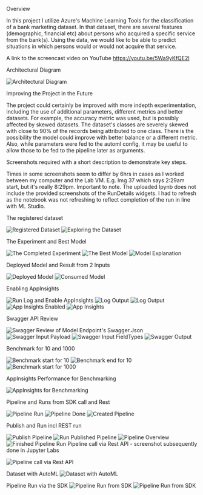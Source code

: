 
Overview 

In this project I utilize Azure's Machine Learning Tools for the classification of a bank marketing dataset. In that dataset, there are several features (demographic, financial etc) about persons who acquired a specific service from the bank(s). Using the data, we would like to be able to predict situations in which persons would or would not acquire that service. 

A link to the screencast video on YouTube
https://youtu.be/5Wa9yKfQE2I

Architectural Diagram

![Architectural Diagram](https://github.com/dwittaker/nd00333_AZMLND_C2/blob/main/POML_files/POML_ML_Architecture.jpg)

Improving the Project in the Future

The project could certainly be improved with more indepth experimentation, including the use of additional parameters, different metrics and better datasets. For example, the accuracy metric was used, but is possibly affected by skewed datasets. The dataset's classes are severely skewed with close to 90% of the records being attributed to one class. There is the possibility the model 
could improve with better balance or a different metric. Also, while parameters were fed to the automl config, it may be useful to allow those to be fed to the pipeline later as arguments.

Screenshots required with a short description to demonstrate key steps. 

Times in some screenshots seem to differ by 6hrs in cases as I worked between my computer and the Lab VM. E.g. Img 37 which says 2:29am start, but it's really 8:29pm. Important to note. The uploaded Ipynb does not include the provided screenshots of the RunDetails widgets. I had to refresh as the notebook was not refreshing to reflect completion of the run in line with ML Studio. 

The registered dataset

![Registered Dataset](https://github.com/dwittaker/nd00333_AZMLND_C2/blob/main/POML_files/Images/Img_POML_02.png)
![Exploring the Dataset](https://github.com/dwittaker/nd00333_AZMLND_C2/blob/main/POML_files/Images/Img_POML_03.png)


The Experiment and Best Model

![The Completed Experiment](https://github.com/dwittaker/nd00333_AZMLND_C2/blob/main/POML_files/Images/Img_POML_06.png)
![The Best Model](https://github.com/dwittaker/nd00333_AZMLND_C2/blob/main/POML_files/Images/Img_POML_07.png)
![Model Explanation](https://github.com/dwittaker/nd00333_AZMLND_C2/blob/main/POML_files/Images/Img_POML_09.png)

Deployed Model and Result from 2 Inputs

![Deployed Model](https://github.com/dwittaker/nd00333_AZMLND_C2/blob/main/POML_files/Images/Img_POML_12.png)
![Consumed Model](https://github.com/dwittaker/nd00333_AZMLND_C2/blob/main/POML_files/Images/Img_POML_13.png)

Enabling AppInsights

![Run Log and Enable AppInsights](https://github.com/dwittaker/nd00333_AZMLND_C2/blob/main/POML_files/Images/Img_POML_14.png)
![Log Output](https://github.com/dwittaker/nd00333_AZMLND_C2/blob/main/POML_files/Images/Img_POML_15.png)
![Log Output](https://github.com/dwittaker/nd00333_AZMLND_C2/blob/main/POML_files/Images/Img_POML_16.png)
![App Insights Enabled](https://github.com/dwittaker/nd00333_AZMLND_C2/blob/main/POML_files/Images/Img_POML_17.png)
![App Insights](https://github.com/dwittaker/nd00333_AZMLND_C2/blob/main/POML_files/Images/Img_POML_18.png)

Swagger API Review

![Swagger Review of Model Endpoint's Swagger.Json](https://github.com/dwittaker/nd00333_AZMLND_C2/blob/main/POML_files/Images/Img_POML_19.png)
![Swagger Input Payload](https://github.com/dwittaker/nd00333_AZMLND_C2/blob/main/POML_files/Images/Img_POML_20.png)
![Swagger Input FieldTypes](https://github.com/dwittaker/nd00333_AZMLND_C2/blob/main/POML_files/Images/Img_POML_21.png)
![Swagger Output](https://github.com/dwittaker/nd00333_AZMLND_C2/blob/main/POML_files/Images/Img_POML_22.png)

Benchmark for 10 and 1000

![Benchmark start for 10](https://github.com/dwittaker/nd00333_AZMLND_C2/blob/main/POML_files/Images/Img_POML_24.png)
![Benchmark end for 10](https://github.com/dwittaker/nd00333_AZMLND_C2/blob/main/POML_files/Images/Img_POML_25.png)
![Benchmark start for 1000](https://github.com/dwittaker/nd00333_AZMLND_C2/blob/main/POML_files/Images/Img_POML_23.png)

AppInsights Performance for Benchmarking

![AppInsights for Benchmarking](https://github.com/dwittaker/nd00333_AZMLND_C2/blob/main/POML_files/Images/Img_POML_26.png)

Pipeline and Runs from SDK call and Rest

![Pipeline Run](https://github.com/dwittaker/nd00333_AZMLND_C2/blob/main/POML_files/Images/Img_POML_31.png)
![Pipeline Done](https://github.com/dwittaker/nd00333_AZMLND_C2/blob/main/POML_files/Images/Img_POML_34.png)
![Created Pipeline](https://github.com/dwittaker/nd00333_AZMLND_C2/blob/main/POML_files/Images/Img_POML_38.png)

Publish and Run incl REST run

![Publish Pipeline](https://github.com/dwittaker/nd00333_AZMLND_C2/blob/main/POML_files/Images/Img_POML_36.png)
![Run Published Pipeline](https://github.com/dwittaker/nd00333_AZMLND_C2/blob/main/POML_files/Images/Img_POML_37.png)
![Pipeline Overview](https://github.com/dwittaker/nd00333_AZMLND_C2/blob/main/POML_files/Images/Img_POML_40.png)
![Finished Pipeline Run](https://github.com/dwittaker/nd00333_AZMLND_C2/blob/main/POML_files/Images/Img_POML_39.png)
Pipeline call via Rest API - screenshot subsequently done in Jupyter Labs

![Pipeline call via Rest API](https://github.com/dwittaker/nd00333_AZMLND_C2/blob/main/POML_files/Images/Img_POML_42.png)

Dataset with AutoML
![Dataset with AutoML](https://github.com/dwittaker/nd00333_AZMLND_C2/blob/main/POML_files/Images/Img_POML_41.png)

Pipeline Run via the SDK
![Pipeline Run from SDK](https://github.com/dwittaker/nd00333_AZMLND_C2/blob/main/POML_files/Images/Img_POML_32.png)
![Pipeline Run from SDK](https://github.com/dwittaker/nd00333_AZMLND_C2/blob/main/POML_files/Images/Img_POML_28.png)


